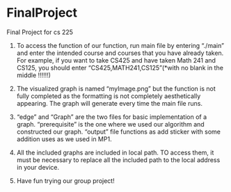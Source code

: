 # FinalProject
Final Project for cs 225
1. To access the function of our function, run main file by entering “./main” and enter the intended course and courses that you have already taken. For example, if you want to take CS425 and have taken Math 241 and CS125, you should enter “CS425,MATH241,CS125”(*with no blank in the middle !!!!!!)

2. The visualized graph is named “myImage.png” but the function is not fully completed as the formatting is not completely aesthetically appearing. The graph will generate every time the main file runs.

3. “edge” and “Graph” are the two files for basic implementation of a graph. “prerequisite” is the one where we used our algorithm and constructed our graph. “output” file functions as add sticker with some addition uses as we used in MP1.

4. All the included graphs are included in local path. TO access them, it must be necessary to replace all the included path to the local address in your device.

5. Have fun trying our group project!
